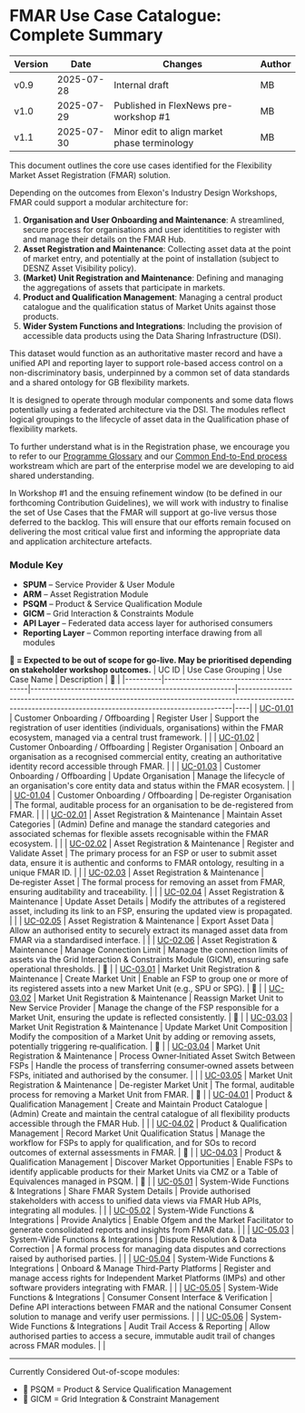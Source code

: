 # FMAR Use Case Catalogue: Complete Summary


| Version | Date       | Changes                      | Author   |
|---------|------------|------------------------------|----------|
| v0.9  | 2025-07-28 | Internal draft | MB   |
| v1.0  | 2025-07-29 | Published in FlexNews pre-workshop #1 | MB   |
| v1.1  | 2025-07-30 | Minor edit to align market phase terminology  | MB   |


This document outlines the core use cases identified for the Flexibility Market Asset Registration (FMAR) solution.

Depending on the outcomes from Elexon's Industry Design Workshops, FMAR could support a modular architecture for:
1) **Organisation and User Onboarding and Maintenance**: A streamlined, secure process for organisations and user identitities to register with and manage their details on the FMAR Hub.
2) **Asset Registration and Maintenance**: Collecting asset data at the point of market entry, and potentially at the point of installation (subject to DESNZ Asset Visibility policy).
3) **(Market) Unit Registration and Maintenance**: Defining and managing the aggregations of assets that participate in markets.
4) **Product and Qualification Management**: Managing a central product catalogue and the qualification status of Market Units against those products.
5) **Wider System Functions and Integrations**: Including the provision of accessible data products using the Data Sharing Infrastructure (DSI).

This dataset would function as an authoritative master record and have a unified API and reporting layer to support role-based access control on a non-discriminatory basis, underpinned by a common set of data standards and a shared ontology for GB flexibility markets.

It is designed to operate through modular components and some data flows potentially using a federated architecture via the DSI. The modules reflect logical groupings to the lifecycle of asset data in the Qualification phase of flexibility markets.

To further understand what is in the Registration phase, we encourage you to refer to our [Programme Glossary](https://github.com/elexon-data/Market-Facilitator/blob/main/docs/Market_Facilitator/FMAR_Design/Programme_Level/Glossary.md) and our [Common End-to-End process](https://github.com/elexon-data/Market-Facilitator/blob/main/docs/Market_Facilitator/Flexibility_Market_Rules_Development/Common_End_to_End_Process/Common%20End-to-End%20Process%20Workstream%20Toolkit%20v2.0.md) workstream which are part of the enterprise model we are developing to aid shared understanding. 

In Workshop #1 and the ensuing refinement window (to be defined in our forthcoming Contribution Guidelines), we will work with industry to finalise the set of Use Cases that the FMAR will support at go-live versus those deferred to the backlog. This will ensure that our efforts remain focused on delivering the most critical value first and informing the appropriate data and application architecture artefacts.



### Module Key

- **SPUM** – Service Provider & User Module  
- **ARM** – Asset Registration Module  
- **PSQM** – Product & Service Qualification Module  
- **GICM** – Grid Interaction & Constraints Module  
- **API Layer** – Federated data access layer for authorised consumers  
- **Reporting Layer** – Common reporting interface drawing from all modules

**🔶 = Expected to be out of scope for go-live. May be prioritised depending on stakeholder workshop outcomes.**
| UC ID    | Use Case Grouping                      | Use Case Name                                          | Description                                                                                                                                              | 🔶 |
|----------|----------------------------------------|--------------------------------------------------------|----------------------------------------------------------------------------------------------------------------------------------------------------------|----|
| [UC-01.01](https://github.com/elexon-data/Market-Facilitator/blob/main/docs/Market_Facilitator/FMAR_Design/Ecosystem_Architecture/Use%20Case%20Catalogue/Group%201%3A%20Customer%20Onboarding%20%26%20Offboarding/UC-01.01%3A%20Register%20User.md) | Customer Onboarding / Offboarding      | Register User                                          | Support the registration of user identities (individuals, organisations) within the FMAR ecosystem, managed via a central trust framework.              |    |
| [UC-01.02](https://github.com/elexon-data/Market-Facilitator/blob/main/docs/Market_Facilitator/FMAR_Design/Ecosystem_Architecture/Use%20Case%20Catalogue/Group%201%3A%20Customer%20Onboarding%20%26%20Offboarding/UC-01.02%3A%20Register%20Organisation.md) | Customer Onboarding / Offboarding      | Register Organisation                                  | Onboard an organisation as a recognised commercial entity, creating an authoritative identity record accessible through FMAR.      |    |
| [UC-01.03](https://github.com/elexon-data/Market-Facilitator/blob/main/docs/Market_Facilitator/FMAR_Design/Ecosystem_Architecture/Use%20Case%20Catalogue/Group%201%3A%20Customer%20Onboarding%20%26%20Offboarding/UC-01.03%3A%20Update%20Organisation.md) | Customer Onboarding / Offboarding      | Update Organisation                                    | Manage the lifecycle of an organisation's core entity data and status within the FMAR ecosystem.                                                                  |    |
| [UC-01.04](https://github.com/elexon-data/Market-Facilitator/blob/main/docs/Market_Facilitator/FMAR_Design/Ecosystem_Architecture/Use%20Case%20Catalogue/Group%201%3A%20Customer%20Onboarding%20%26%20Offboarding/UC-01.04%3A%20De-register%20Organisation%20and%20Deactivate%20User.md) | Customer Onboarding / Offboarding      | De‑register Organisation                               | The formal, auditable process for an organisation to be de-registered from FMAR.                                                                         |    |
| [UC-02.01](https://github.com/elexon-data/Market-Facilitator/blob/main/docs/Market_Facilitator/FMAR_Design/Ecosystem_Architecture/Use%20Case%20Catalogue/Group%202%3A%20Asset%20Registration%20%26%20Maintenance/UC-02.01%3A%20%20Maintain%20Asset%20Categories.md) | Asset Registration & Maintenance       | Maintain Asset Categories                              | (Admin) Define and manage the standard categories and associated schemas for flexible assets recognisable within the FMAR ecosystem.                    |    |
| [UC-02.02](https://github.com/elexon-data/Market-Facilitator/blob/main/docs/Market_Facilitator/FMAR_Design/Ecosystem_Architecture/Use%20Case%20Catalogue/Group%202%3A%20Asset%20Registration%20%26%20Maintenance/UC-02.02%3A%20Register%20and%20Validate%20Asset.md) | Asset Registration & Maintenance       | Register and Validate Asset                            | The primary process for an FSP or user to submit asset data, ensure it is authentic and conforms to FMAR ontology, resulting in a unique FMAR ID.       |    |
| [UC-02.03](https://github.com/elexon-data/Market-Facilitator/blob/main/docs/Market_Facilitator/FMAR_Design/Ecosystem_Architecture/Use%20Case%20Catalogue/Group%202%3A%20Asset%20Registration%20%26%20Maintenance/UC-02.03%3A%20De-register%20Asset.md) | Asset Registration & Maintenance       | De‑register Asset                                      | The formal process for removing an asset from FMAR, ensuring auditability and traceability.                                                              |    |
| [UC-02.04](https://github.com/elexon-data/Market-Facilitator/blob/main/docs/Market_Facilitator/FMAR_Design/Ecosystem_Architecture/Use%20Case%20Catalogue/Group%202%3A%20Asset%20Registration%20%26%20Maintenance/UC-02.04%3A%20Update%20Asset%20Details.md) | Asset Registration & Maintenance       | Update Asset Details                                   | Modify the attributes of a registered asset, including its link to an FSP, ensuring the updated view is propagated.                                     |    |
| [UC-02.05](https://github.com/elexon-data/Market-Facilitator/blob/main/docs/Market_Facilitator/FMAR_Design/Ecosystem_Architecture/Use%20Case%20Catalogue/Group%202%3A%20Asset%20Registration%20%26%20Maintenance/UC-02.05%3A%20Export%20Asset%20Data.md) | Asset Registration & Maintenance       | Export Asset Data                                      | Allow an authorised entity to securely extract its managed asset data from FMAR via a standardised interface.                                           |    |
| [UC-02.06](https://github.com/elexon-data/Market-Facilitator/blob/main/docs/Market_Facilitator/FMAR_Design/Ecosystem_Architecture/Use%20Case%20Catalogue/Group%202%3A%20Asset%20Registration%20%26%20Maintenance/UC-02.06%3A%20Manage%20Connection%20Limit.md) | Asset Registration & Maintenance       | Manage Connection Limit                                | Manage the connection limits of assets via the Grid Interaction & Constraints Module (GICM), ensuring safe operational thresholds.                      | 🔶 |
| [UC-03.01](https://github.com/elexon-data/Market-Facilitator/blob/main/docs/Market_Facilitator/FMAR_Design/Ecosystem_Architecture/Use%20Case%20Catalogue/Group%203%3A%20Market%20Unit%20Registration%20%26%20Maintenance/UC-03.01%3A%20Create%20Market%20Unit.md) | Market Unit Registration & Maintenance | Create Market Unit                                     | Enable an FSP to group one or more of its registered assets into a new Market Unit (e.g., SPU or SPG).                                                  | 🔶 |
| [UC-03.02](https://github.com/elexon-data/Market-Facilitator/blob/main/docs/Market_Facilitator/FMAR_Design/Ecosystem_Architecture/Use%20Case%20Catalogue/Group%203%3A%20Market%20Unit%20Registration%20%26%20Maintenance/UC-03.02%3A%20Re-assign%20Market%20Unit%20to%20a%20new%20Service%20Provider.md) | Market Unit Registration & Maintenance | Reassign Market Unit to New Service Provider           | Manage the change of the FSP responsible for a Market Unit, ensuring the update is reflected consistently.                                               | 🔶 |
| [UC-03.03](https://github.com/elexon-data/Market-Facilitator/blob/main/docs/Market_Facilitator/FMAR_Design/Ecosystem_Architecture/Use%20Case%20Catalogue/Group%203%3A%20Market%20Unit%20Registration%20%26%20Maintenance/UC-03.03%3A%20Update%20Market%20Unit%20Composition.md) | Market Unit Registration & Maintenance | Update Market Unit Composition                         | Modify the composition of a Market Unit by adding or removing assets, potentially triggering re‑qualification.                                          | 🔶 |
| [UC-03.04](https://github.com/elexon-data/Market-Facilitator/blob/main/docs/Market_Facilitator/FMAR_Design/Ecosystem_Architecture/Use%20Case%20Catalogue/Group%203%3A%20Market%20Unit%20Registration%20%26%20Maintenance/UC-03.04%3A%20Process%20Owner-Triggered%20Asset%20Switch%20between%20FSPs.md) | Market Unit Registration & Maintenance | Process Owner‑Initiated Asset Switch Between FSPs      | Handle the process of transferring consumer‑owned assets between FSPs, initiated and authorised by the consumer.                                         |    |
| [UC-03.05](https://github.com/elexon-data/Market-Facilitator/blob/main/docs/Market_Facilitator/FMAR_Design/Ecosystem_Architecture/Use%20Case%20Catalogue/Group%203%3A%20Market%20Unit%20Registration%20%26%20Maintenance/UC-03.05%3A%20De-register%20Market%20Unit.md) | Market Unit Registration & Maintenance | De-register Market Unit                                | The formal, auditable process for removing a Market Unit from FMAR.                                                                                      | 🔶 |
| [UC-04.01](https://github.com/elexon-data/Market-Facilitator/blob/main/docs/Market_Facilitator/FMAR_Design/Ecosystem_Architecture/Use%20Case%20Catalogue/Group%204%3A%20Product%20%26%20Qualification%20Management/UC-04.01%3A%20Create%20and%20Maintain%20Product%20Catalogue.md) | Product & Qualification Management     | Create and Maintain Product Catalogue                  | (Admin) Create and maintain the central catalogue of all flexibility products accessible through the FMAR Hub.                                          |    |
| [UC-04.02](https://github.com/elexon-data/Market-Facilitator/blob/main/docs/Market_Facilitator/FMAR_Design/Ecosystem_Architecture/Use%20Case%20Catalogue/Group%204%3A%20Product%20%26%20Qualification%20Management/UC-04.02%3A%20Record%20Market%20Unit%20Qualification%20Status.md) | Product & Qualification Management     | Record Market Unit Qualification Status                | Manage the workflow for FSPs to apply for qualification, and for SOs to record outcomes of external assessments in FMAR.                                | 🔶 |
| [UC-04.03](https://github.com/elexon-data/Market-Facilitator/blob/main/docs/Market_Facilitator/FMAR_Design/Ecosystem_Architecture/Use%20Case%20Catalogue/Group%204%3A%20Product%20%26%20Qualification%20Management/UC-04.03%3A%20Discover%20Market%20Opportunities.md) | Product & Qualification Management     | Discover Market Opportunities                          | Enable FSPs to identify applicable products for their Market Units via CMZ or a Table of Equivalences managed in PSQM.                                  | 🔶 |
| [UC-05.01](https://github.com/elexon-data/Market-Facilitator/blob/main/docs/Market_Facilitator/FMAR_Design/Ecosystem_Architecture/Use%20Case%20Catalogue/Group%205%3A%20System-Wide%20Functions%20%26%20Integrations/UC-05.01%3A%20Share%20FMAR%20System%20Details.md) | System-Wide Functions & Integrations   | Share FMAR System Details                              | Provide authorised stakeholders with access to unified data views via FMAR Hub APIs, integrating all modules.                                            |    |
| [UC-05.02](https://github.com/elexon-data/Market-Facilitator/blob/main/docs/Market_Facilitator/FMAR_Design/Ecosystem_Architecture/Use%20Case%20Catalogue/Group%205%3A%20System-Wide%20Functions%20%26%20Integrations/UC-05.02%3A%20Provide%20Analytics.md) | System-Wide Functions & Integrations   | Provide Analytics                                      | Enable Ofgem and the Market Facilitator to generate consolidated reports and insights from FMAR data.                                                   |    |
| [UC-05.03](https://github.com/elexon-data/Market-Facilitator/blob/main/docs/Market_Facilitator/FMAR_Design/Ecosystem_Architecture/Use%20Case%20Catalogue/Group%205%3A%20System-Wide%20Functions%20%26%20Integrations/UC-05.03%3A%20Dispute%20resolution%20and%20Data%20Correction.md) | System-Wide Functions & Integrations   | Dispute Resolution & Data Correction                   | A formal process for managing data disputes and corrections raised by authorised parties.                                                                |    |
| [UC-05.04](https://github.com/elexon-data/Market-Facilitator/blob/main/docs/Market_Facilitator/FMAR_Design/Ecosystem_Architecture/Use%20Case%20Catalogue/Group%205%3A%20System-Wide%20Functions%20%26%20Integrations/UC-05.04%3A%20Onboard%20and%20Manage%20Third-Party%20Platforms.md) | System-Wide Functions & Integrations   | Onboard & Manage Third-Party Platforms                 | Register and manage access rights for Independent Market Platforms (IMPs) and other software providers integrating with FMAR.                           |    |
| [UC-05.05](https://github.com/elexon-data/Market-Facilitator/blob/main/docs/Market_Facilitator/FMAR_Design/Ecosystem_Architecture/Use%20Case%20Catalogue/Group%205%3A%20System-Wide%20Functions%20%26%20Integrations/UC-05.05%3A%20Consumer%20Consent%20Interface%20and%20Verification.md) | System-Wide Functions & Integrations   | Consumer Consent Interface & Verification              | Define API interactions between FMAR and the national Consumer Consent solution to manage and verify user permissions.                                  |    |
| [UC-05.06](https://github.com/elexon-data/Market-Facilitator/blob/main/docs/Market_Facilitator/FMAR_Design/Ecosystem_Architecture/Use%20Case%20Catalogue/Group%205%3A%20System-Wide%20Functions%20%26%20Integrations/UC-05.06%3A%20Audit%20Trail%20Access%20and%20Reporting.md) | System-Wide Functions & Integrations   | Audit Trail Access & Reporting                         | Allow authorised parties to access a secure, immutable audit trail of changes across FMAR modules.                                                      |    |


---

Currently Considered Out-of-scope modules:
- 🔶 PSQM = Product & Service Qualification Management
- 🔶 GICM = Grid Integration & Constraint Management

